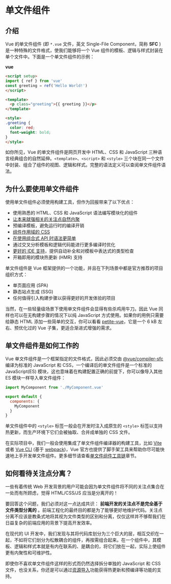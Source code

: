 # 单文件组件

## 介绍

Vue 的单文件组件 (即 `*.vue` 文件，英文 Single-File Component，简称  **SFC** ) 是一种特殊的文件格式，使我们能够将一个 Vue 组件的模板、逻辑与样式封装在单个文件中。下面是一个单文件组件的示例：

**vue**

```html
<script setup>
import { ref } from 'vue'
const greeting = ref('Hello World!')
</script>

<template>
  <p class="greeting">{{ greeting }}</p>
</template>

<style>
.greeting {
  color: red;
  font-weight: bold;
}
</style>
```

如你所见，Vue 的单文件组件是网页开发中 HTML、CSS 和 JavaScript 三种语言经典组合的自然延伸。`<template>`、`<script>` 和 `<style>` 三个块在同一个文件中封装、组合了组件的视图、逻辑和样式。完整的语法定义可以查阅单文件组件语法。

## 为什么要使用单文件组件

使用单文件组件必须使用构建工具，但作为回报带来了以下优点：

* 使用熟悉的 HTML、CSS 和 JavaScript 语法编写模块化的组件
* [让本来就强相关的关注点自然内聚](https://cn.vuejs.org/guide/scaling-up/sfc.html#what-about-separation-of-concerns)
* 预编译模板，避免运行时的编译开销
* [组件作用域的 CSS](https://cn.vuejs.org/api/sfc-css-features.html)
* [在使用组合式 API 时语法更简单](https://cn.vuejs.org/api/sfc-script-setup.html)
* 通过交叉分析模板和逻辑代码能进行更多编译时优化
* [更好的 IDE 支持](https://cn.vuejs.org/guide/scaling-up/tooling.html#ide-support)，提供自动补全和对模板中表达式的类型检查
* 开箱即用的模块热更新 (HMR) 支持

单文件组件是 Vue 框架提供的一个功能，并且在下列场景中都是官方推荐的项目组织方式：

* 单页面应用 (SPA)
* 静态站点生成 (SSG)
* 任何值得引入构建步骤以获得更好的开发体验的项目

当然，在一些轻量级场景下使用单文件组件会显得有些杀鸡用牛刀。因此 Vue 同样也可以在无构建步骤的情况下以纯 JavaScript 方式使用。如果你的用例只需要给静态 HTML 添加一些简单的交互，你可以看看 [petite-vue](https://github.com/vuejs/petite-vue)，它是一个 6 kB 左右、预优化过的 Vue 子集，更适合渐进式增强的需求。

## 单文件组件是如何工作的

Vue 单文件组件是一个框架指定的文件格式，因此必须交由 [@vue/compiler-sfc](https://github.com/vuejs/core/tree/main/packages/compiler-sfc) 编译为标准的 JavaScript 和 CSS，一个编译后的单文件组件是一个标准的 JavaScript(ES) 模块，这也意味着在构建配置正确的前提下，你可以像导入其他 ES 模块一样导入单文件组件：

```js
import MyComponent from './MyComponent.vue'

export default {
  components: {
    MyComponent
  }
}
```

单文件组件中的 `<style>` 标签一般会在开发时注入成原生的 `<style>` 标签以支持热更新，而生产环境下它们会被抽取、合并成单独的 CSS 文件。

在实际项目中，我们一般会使用集成了单文件组件编译器的构建工具，比如 [Vite](https://cn.vitejs.dev/) 或者 [Vue CLI](https://cli.vuejs.org/zh/) (基于 [webpack](https://webpack.js.org/))，Vue 官方也提供了脚手架工具来帮助你尽可能快速地上手开发单文件组件。更多细节请查看[单文件组件工具链](https://cn.vuejs.org/guide/scaling-up/tooling.html)章节。

## 如何看待关注点分离？

一些有着传统 Web 开发背景的用户可能会因为单文件组件将不同的关注点集合在一处而有所顾虑，觉得 HTML/CSS/JS 应当是分离开的！

要回答这个问题，我们必须对这一点达成共识： **前端开发的关注点不是完全基于文件类型分离的** 。前端工程化的最终目的都是为了能够更好地维护代码。关注点分离不应该是教条式地将其视为文件类型的区别和分离，仅仅这样并不够帮我们在日益复杂的前端应用的背景下提高开发效率。

在现代的 UI 开发中，我们发现与其将代码库划分为三个巨大的层，相互交织在一起，不如将它们划分为松散耦合的组件，再按需组合起来。在一个组件中，其模板、逻辑和样式本就是有内在联系的、是耦合的，将它们放在一起，实际上使组件更有内聚性和可维护性。

即使你不喜欢单文件组件这样的形式而仍然选择拆分单独的 JavaScript 和 CSS 文件，也没关系，你还是可以通过[资源导入](https://cn.vuejs.org/api/sfc-spec.html#src-imports)功能获得热更新和预编译等功能的支持。
